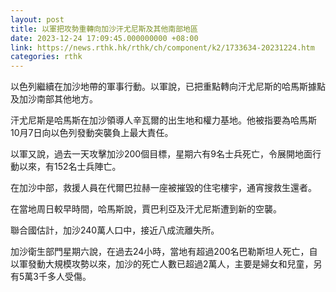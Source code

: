 ```yaml
---
layout: post
title: 以軍把攻勢重轉向加沙汗尤尼斯及其他南部地區
date: 2023-12-24 17:09:45.000000000 +08:00
link: https://news.rthk.hk/rthk/ch/component/k2/1733634-20231224.htm
categories: rthk
---
```


以色列繼續在加沙地帶的軍事行動。以軍說，已把重點轉向汗尤尼斯的哈馬斯據點及加沙南部其他地方。

汗尤尼斯是哈馬斯在加沙領導人辛瓦爾的出生地和權力基地。他被指要為哈馬斯10月7日向以色列發動突襲負上最大責任。

以軍又說，過去一天攻擊加沙200個目標，星期六有9名士兵死亡，令展開地面行動以來，有152名士兵陣亡。

在加沙中部，救援人員在代爾巴拉赫一座被摧毀的住宅樓宇，通宵搜救生還者。

在當地周日較早時間，哈馬斯說，賈巴利亞及汗尤尼斯遭到新的空襲。

聯合國估計，加沙240萬人口中，接近八成流離失所。

加沙衛生部門星期六說，在過去24小時，當地有超過200名巴勒斯坦人死亡，自以軍發動大規模攻勢以來，加沙的死亡人數已超過2萬人，主要是婦女和兒童，另有5萬3千多人受傷。
